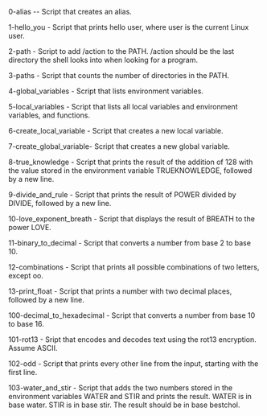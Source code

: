 0-alias -- Script that creates an alias.

1-hello_you - Script that prints hello user, where user is the current Linux user.

2-path - Script to add /action to the PATH. /action should be the last directory the shell looks into when looking for a program.

3-paths - Script that counts the number of directories in the PATH.

4-global_variables - Script that lists environment variables.

5-local_variables - Script that lists all local variables and environment variables, and functions.

6-create_local_variable - Script that creates a new local variable.

7-create_global_variable- Script that creates a new global variable.

8-true_knowledge - Script that prints the result of the addition of 128 with the value stored in the environment variable TRUEKNOWLEDGE, followed by a new line.

9-divide_and_rule - Script that prints the result of POWER divided by DIVIDE, followed by a new line.

10-love_exponent_breath - Script that displays the result of BREATH to the power LOVE.

11-binary_to_decimal - Script that converts a number from base 2 to base 10.

12-combinations - Script that prints all possible combinations of two letters, except oo.

13-print_float - Script that prints a number with two decimal places, followed by a new line.

100-decimal_to_hexadecimal - Script that converts a number from base 10 to base 16.

101-rot13 - Sript that encodes and decodes text using the rot13 encryption. Assume ASCII.

102-odd - Script that prints every other line from the input, starting with the first line.

103-water_and_stir - Script that adds the two numbers stored in the environment variables WATER and STIR and prints the result. WATER is in base water. STIR is in base stir. The result should be in base bestchol.

